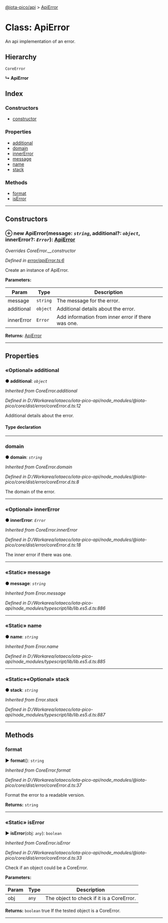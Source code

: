 [@iota-pico/api](../README.md) > [ApiError](../classes/apierror.md)



# Class: ApiError


An api implementation of an error.

## Hierarchy


 `CoreError`

**↳ ApiError**







## Index

### Constructors

* [constructor](apierror.md#constructor)


### Properties

* [additional](apierror.md#additional)
* [domain](apierror.md#domain)
* [innerError](apierror.md#innererror)
* [message](apierror.md#message)
* [name](apierror.md#name)
* [stack](apierror.md#stack)


### Methods

* [format](apierror.md#format)
* [isError](apierror.md#iserror)



---
## Constructors
<a id="constructor"></a>


### ⊕ **new ApiError**(message: *`string`*, additional?: *`object`*, innerError?: *`Error`*): [ApiError](apierror.md)


*Overrides CoreError.__constructor*

*Defined in [error/apiError.ts:6](https://github.com/iotaeco/iota-pico-api/blob/b0eda77/src/error/apiError.ts#L6)*



Create an instance of ApiError.


**Parameters:**

| Param | Type | Description |
| ------ | ------ | ------ |
| message | `string`   |  The message for the error. |
| additional | `object`   |  Additional details about the error. |
| innerError | `Error`   |  Add information from inner error if there was one. |





**Returns:** [ApiError](apierror.md)

---


## Properties
<a id="additional"></a>

### «Optional» additional

**●  additional**:  *`object`* 

*Inherited from CoreError.additional*

*Defined in D:/Workarea/iotaeco/iota-pico-api/node_modules/@iota-pico/core/dist/error/coreError.d.ts:12*



Additional details about the error.

#### Type declaration


[id: `string`]: `any`






___

<a id="domain"></a>

###  domain

**●  domain**:  *`string`* 

*Inherited from CoreError.domain*

*Defined in D:/Workarea/iotaeco/iota-pico-api/node_modules/@iota-pico/core/dist/error/coreError.d.ts:8*



The domain of the error.




___

<a id="innererror"></a>

### «Optional» innerError

**●  innerError**:  *`Error`* 

*Inherited from CoreError.innerError*

*Defined in D:/Workarea/iotaeco/iota-pico-api/node_modules/@iota-pico/core/dist/error/coreError.d.ts:18*



The inner error if there was one.




___

<a id="message"></a>

### «Static» message

**●  message**:  *`string`* 

*Inherited from Error.message*

*Defined in D:/Workarea/iotaeco/iota-pico-api/node_modules/typescript/lib/lib.es5.d.ts:886*





___

<a id="name"></a>

### «Static» name

**●  name**:  *`string`* 

*Inherited from Error.name*

*Defined in D:/Workarea/iotaeco/iota-pico-api/node_modules/typescript/lib/lib.es5.d.ts:885*





___

<a id="stack"></a>

### «Static»«Optional» stack

**●  stack**:  *`string`* 

*Inherited from Error.stack*

*Defined in D:/Workarea/iotaeco/iota-pico-api/node_modules/typescript/lib/lib.es5.d.ts:887*





___


## Methods
<a id="format"></a>

###  format

► **format**(): `string`



*Inherited from CoreError.format*

*Defined in D:/Workarea/iotaeco/iota-pico-api/node_modules/@iota-pico/core/dist/error/coreError.d.ts:37*



Format the error to a readable version.




**Returns:** `string`





___

<a id="iserror"></a>

### «Static» isError

► **isError**(obj: *`any`*): `boolean`



*Inherited from CoreError.isError*

*Defined in D:/Workarea/iotaeco/iota-pico-api/node_modules/@iota-pico/core/dist/error/coreError.d.ts:33*



Check if an object could be a CoreError.


**Parameters:**

| Param | Type | Description |
| ------ | ------ | ------ |
| obj | `any`   |  The object to check if it is a CoreError. |





**Returns:** `boolean`
true If the tested object is a CoreError.






___



